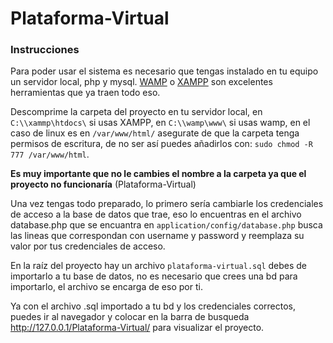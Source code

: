 # Plataforma-Virtual

### Instrucciones

Para poder usar el sistema es necesario que tengas instalado en tu equipo un servidor local, php y mysql. [WAMP](http://www.wampserver.com/en/) o [XAMPP](https://www.apachefriends.org/es/index.html) son excelentes herramientas que ya traen todo eso.

Descomprime la carpeta del proyecto en tu servidor local, en `C:\\xammp\htdocs\` si usas XAMPP, en `C:\\wamp\www\` si usas wamp, en el caso de linux es en `/var/www/html/` asegurate de que la carpeta tenga permisos de escritura, de no ser así puedes añadirlos con: `sudo chmod -R 777 /var/www/html`.

**Es muy importante que no le cambies el nombre a la carpeta ya que el proyecto no funcionaría** (Plataforma-Virtual)

Una vez tengas todo preparado, lo primero sería cambiarle los credenciales de acceso a la base de datos que trae, eso lo encuentras en el archivo database.php que se encuantra en `application/config/database.php` busca las lineas que correspondan con username y password y reemplaza su valor por tus credenciales de acceso.

En la raíz del proyecto hay un archivo `plataforma-virtual.sql` debes de importarlo a tu base de datos, no es necesario que crees una bd para importarlo, el archivo se encarga de eso por ti.

Ya con el archivo .sql importado a tu bd y los credenciales correctos, puedes ir al navegador y colocar en la barra de busqueda http://127.0.0.1/Plataforma-Virtual/ para visualizar el proyecto.